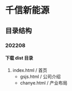 # 千信新能源
## 目录结构
### 202208
#### 下载 dist 目录
1. index.html / 首页
    + gsjs.html / 公司介绍
    + chanye.html / 产业布局